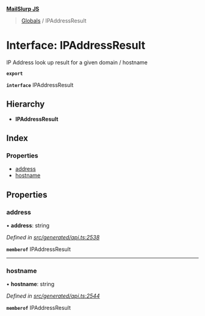 **[MailSlurp JS](../README.md)**

> [Globals](../README.md) / IPAddressResult

# Interface: IPAddressResult

IP Address look up result for a given domain / hostname

**`export`** 

**`interface`** IPAddressResult

## Hierarchy

* **IPAddressResult**

## Index

### Properties

* [address](ipaddressresult.md#address)
* [hostname](ipaddressresult.md#hostname)

## Properties

### address

•  **address**: string

*Defined in [src/generated/api.ts:2538](https://github.com/mailslurp/mailslurp-client/blob/2c659a7/src/generated/api.ts#L2538)*

**`memberof`** IPAddressResult

___

### hostname

•  **hostname**: string

*Defined in [src/generated/api.ts:2544](https://github.com/mailslurp/mailslurp-client/blob/2c659a7/src/generated/api.ts#L2544)*

**`memberof`** IPAddressResult
